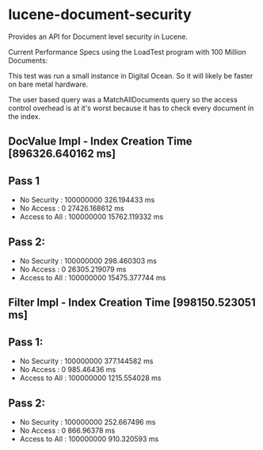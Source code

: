 lucene-document-security
========================

Provides an API for Document level security in Lucene.


Current Performance Specs using the LoadTest program with 100 Million Documents:

This test was run a small instance in Digital Ocean.  So it will likely be faster on bare metal hardware.

The user based query was a MatchAllDocuments query so the access control overhead is at it's worst because it has to check every document in the index.

DocValue Impl - Index Creation Time [896326.640162 ms]
---

Pass 1
---
* No Security   : 100000000 326.194433 ms
* No Access     : 0         27426.168612 ms
* Access to All : 100000000 15762.119332 ms

Pass 2:
---
* No Security   : 100000000 298.460303 ms
* No Access     : 0         26305.219079 ms
* Access to All : 100000000 15475.377744 ms



Filter Impl - Index Creation Time [998150.523051 ms]
---

Pass 1:
---
* No Security   : 100000000 377.144582 ms
* No Access     : 0         985.46436 ms
* Access to All : 100000000 1215.554028 ms

Pass 2:
---
* No Security   : 100000000 252.667496 ms
* No Access     : 0         866.96378 ms
* Access to All : 100000000 910.320593 ms
